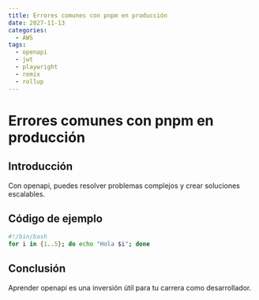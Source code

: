 ```yaml
---
title: Errores comunes con pnpm en producción
date: 2027-11-13
categories:
  - AWS
tags:
  - openapi
  - jwt
  - playwright
  - remix
  - rollup
---
```


# Errores comunes con pnpm en producción

## Introducción

Con openapi, puedes resolver problemas complejos y crear soluciones escalables.

## Código de ejemplo

```bash
#!/bin/bash
for i in {1..5}; do echo "Hola $i"; done
```

## Conclusión

Aprender openapi es una inversión útil para tu carrera como desarrollador.
